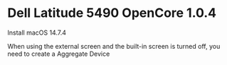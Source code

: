 # Dell Latitude 5490 OpenCore 1.0.4

Install macOS 14.7.4


When using the external screen and the built-in screen is turned off, you need to create a Aggregate Device
